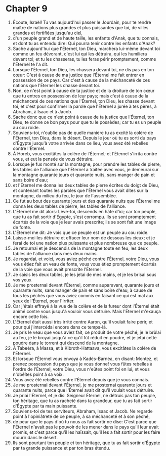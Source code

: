 # Chapter 9

1. Écoute, Israël! Tu vas aujourd'hui passer le Jourdain, pour te rendre maître de nations plus grandes et plus puissantes que toi, de villes grandes et fortifiées jusqu'au ciel,
2. d'un peuple grand et de haute taille, les enfants d'Anak, que tu connais, et dont tu as entendu dire: Qui pourra tenir contre les enfants d'Anak?
3. Sache aujourd'hui que l'Éternel, ton Dieu, marchera lui-même devant toi comme un feu dévorant, c'est lui qui les détruira, qui les humiliera devant toi; et tu les chasseras, tu les feras périr promptement, comme l'Éternel te l'a dit.
4. Lorsque l'Éternel, ton Dieu, les chassera devant toi, ne dis pas en ton cœur: C'est à cause de ma justice que l'Éternel me fait entrer en possession de ce pays. Car c'est à cause de la méchanceté de ces nations que l'Éternel les chasse devant toi.
5. Non, ce n'est point à cause de ta justice et de la droiture de ton cœur que tu entres en possession de leur pays; mais c'est à cause de la méchanceté de ces nations que l'Éternel, ton Dieu, les chasse devant toi, et c'est pour confirmer la parole que l'Éternel a jurée à tes pères, à Abraham, à Isaac et à Jacob.
6. Sache donc que ce n'est point à cause de ta justice que l'Éternel, ton Dieu, te donne ce bon pays pour que tu le possèdes; car tu es un peuple au cou roide.
7. Souviens-toi, n'oublie pas de quelle manière tu as excité la colère de l'Éternel, ton Dieu, dans le désert. Depuis le jour où tu es sorti du pays d'Égypte jusqu'à votre arrivée dans ce lieu, vous avez été rebelles contre l'Éternel.
8. À Horeb, vous excitâtes la colère de l'Éternel; et l'Éternel s'irrita contre vous, et eut la pensée de vous détruire.
9. Lorsque je fus monté sur la montagne, pour prendre les tables de pierre, les tables de l'alliance que l'Éternel a traitée avec vous, je demeurai sur la montagne quarante jours et quarante nuits, sans manger de pain et sans boire d'eau;
10. et l'Éternel me donna les deux tables de pierre écrites du doigt de Dieu, et contenant toutes les paroles que l'Éternel vous avait dites sur la montagne, du milieu du feu, le jour de l'assemblée.
11. Ce fut au bout des quarante jours et des quarante nuits que l'Éternel me donna les deux tables de pierre, les tables de l'alliance.
12. L'Éternel me dit alors: Lève-toi, descends en hâte d'ici; car ton peuple, que tu as fait sortir d'Égypte, s'est corrompu. Ils se sont promptement écartés de la voie que je leur avais prescrite; ils se sont fait une image de fonte.
13. L'Éternel me dit: Je vois que ce peuple est un peuple au cou roide.
14. Laisse-moi les détruire et effacer leur nom de dessous les cieux; et je ferai de toi une nation plus puissante et plus nombreuse que ce peuple.
15. Je retournai et je descendis de la montagne toute en feu, les deux tables de l'alliance dans mes deux mains.
16. Je regardai, et voici, vous aviez péché contre l'Éternel, votre Dieu, vous vous étiez fait un veau de fonte, vous vous étiez promptement écartés de la voie que vous avait prescrite l'Éternel.
17. Je saisis les deux tables, je les jetai de mes mains, et je les brisai sous vos yeux.
18. Je me prosternai devant l'Éternel, comme auparavant, quarante jours et quarante nuits, sans manger de pain et sans boire d'eau, à cause de tous les péchés que vous aviez commis en faisant ce qui est mal aux yeux de l'Éternel, pour l'irriter.
19. Car j'étais effrayé à la vue de la colère et de la fureur dont l'Éternel était animé contre vous jusqu'à vouloir vous détruire. Mais l'Éternel m'exauça encore cette fois.
20. L'Éternel était aussi très irrité contre Aaron, qu'il voulait faire périr, et pour qui j'intercédai encore dans ce temps-là.
21. Je pris le veau que vous aviez fait, ce produit de votre péché, je le brûlai au feu, je le broyai jusqu'à ce qu'il fût réduit en poudre, et je jetai cette poudre dans le torrent qui descend de la montagne.
22. À Tabeéra, à Massa, et à Kibroth-Hattaava, vous excitâtes la colère de l'Éternel.
23. Et lorsque l'Éternel vous envoya à Kadès-Barnéa, en disant: Montez, et prenez possession du pays que je vous donne! vous fûtes rebelles à l'ordre de l'Éternel, votre Dieu, vous n'eûtes point foi en lui, et vous n'obéîtes point à sa voix.
24. Vous avez été rebelles contre l'Éternel depuis que je vous connais.
25. Je me prosternai devant l'Éternel, je me prosternai quarante jours et quarante nuits, parce que l'Éternel avait dit qu'il voulait vous détruire.
26. Je priai l'Éternel, et je dis: Seigneur Éternel, ne détruis pas ton peuple, ton héritage, que tu as racheté dans ta grandeur, que tu as fait sortir d'Égypte par ta main puissante.
27. Souviens-toi de tes serviteurs, Abraham, Isaac et Jacob. Ne regarde point à l'opiniâtreté de ce peuple, à sa méchanceté et à son péché,
28. de peur que le pays d'où tu nous as fait sortir ne dise: C'est parce que l'Éternel n'avait pas le pouvoir de les mener dans le pays qu'il leur avait promis, et c'est parce qu'il les haïssait, qu'il les a fait sortir pour les faire mourir dans le désert.
29. Ils sont pourtant ton peuple et ton héritage, que tu as fait sortir d'Égypte par ta grande puissance et par ton bras étendu.

